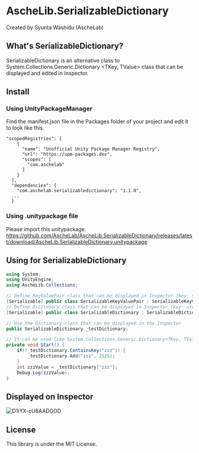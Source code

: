 # AscheLib.SerializableDictionary
Created by Syunta Washidu (AscheLab)

## What's SerializableDictionary?
SerializableDictionary is an alternative class to System.Collections.Generic.Dictionary <TKey, TValue> class that can be displayed and edited in Inspector.

## Install
### Using UnityPackageManager
Find the manifest.json file in the Packages folder of your project and edit it to look like this.
```
"scopedRegistries": [
    {
      "name": "Unofficial Unity Package Manager Registry",
      "url": "https://upm-packages.dev",
      "scopes": [
        "com.aschelab"
      ]
    }
  ],
  "dependencies": {
    "com.aschelab.serializabledictionary": "1.1.0",
  ...
  }
```
### Using .unitypackage file
Please import this unitypackage.
https://github.com/AscheLab/AscheLib.SerializableDictionary/releases/latest/download/AscheLib.SerializableDictionary.unitypackage

## Using for SerializableDictionary
```csharp
using System;
using UnityEngine;
using AscheLib.Collections;
```
```csharp
// Define KeyValuePair class that can be displayed in Inspector (key: string, value: int)
[Serializable] public class SerializableKeyValuePair : SerializableKeyValuePairBase<string, int> { }
// Define Dictionary class that can be displayed in Inspector (key: string, value: int)
[Serializable] public class SerializableDictionary : SerializableDictionaryBase<string, int, SerializableKeyValuePair> { }

// Use the Dictionary class that can be displayed in the Inspector
public SerializableDictionary _testDictionary;

// It can be used like System.Collections.Generic.Dictionary<TKey, TValue> class
private void Start() {
	if(!_testDictionary.ContainsKey("zzz")) {
		_testDictionary.Add("zzz", 2525);
	}
	int zzzValue = _testDictionary["zzz"];
	Debug.Log(zzzValue);
}
```

## Displayed on Inspector
![D1iYX-cU8AADGOD](https://user-images.githubusercontent.com/47095602/54342456-db90c680-467f-11e9-83b7-ae72eed0cbb0.png)

## License
This library is under the MIT License.